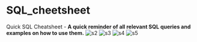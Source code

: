 # SQL_cheetsheet
Quick SQL Cheatsheet -
**A quick reminder of all relevant SQL queries and examples on how to use them.**
![s2](https://user-images.githubusercontent.com/42317258/51378814-ffc6a000-1b33-11e9-87f8-fe014ec378fc.PNG)
![s3](https://user-images.githubusercontent.com/42317258/51378822-081edb00-1b34-11e9-8945-8a5ca9b19a90.PNG)
![s4](https://user-images.githubusercontent.com/42317258/51378838-0f45e900-1b34-11e9-8e55-c1b862fd403b.PNG)
![s5](https://user-images.githubusercontent.com/42317258/51378848-166cf700-1b34-11e9-9936-b6f37a258a0b.PNG)
